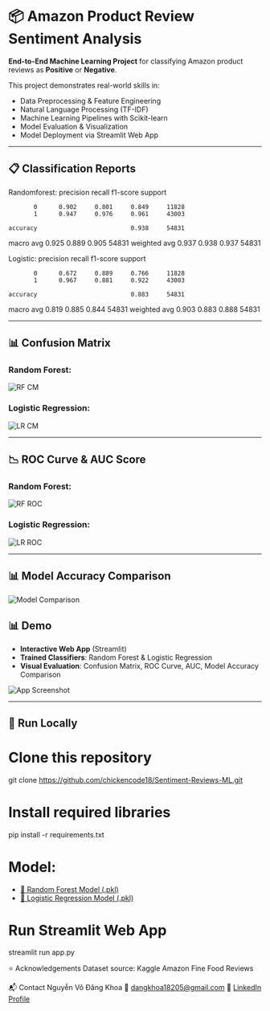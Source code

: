 # 📦 Amazon Product Review Sentiment Analysis

**End-to-End Machine Learning Project** for classifying Amazon product reviews as **Positive** or **Negative**.

This project demonstrates real-world skills in:
- Data Preprocessing & Feature Engineering
- Natural Language Processing (TF-IDF)
- Machine Learning Pipelines with Scikit-learn
- Model Evaluation & Visualization
- Model Deployment via Streamlit Web App

---

## 📋 Classification Reports

Randomforest:
              precision    recall  f1-score   support

           0      0.902     0.801     0.849     11828
           1      0.947     0.976     0.961     43003

    accuracy                          0.938     54831
   macro avg      0.925     0.889     0.905     54831
weighted avg      0.937     0.938     0.937     54831

Logistic:
              precision    recall  f1-score   support

           0      0.672     0.889     0.766     11828
           1      0.967     0.881     0.922     43003

    accuracy                          0.883     54831
   macro avg      0.819     0.885     0.844     54831
weighted avg      0.903     0.883     0.888     54831

---

## 📊 Confusion Matrix

### Random Forest:
![RF CM](output/random_forest_confusion_matrix.png)

### Logistic Regression:
![LR CM](output/logistic_regression_confusion_matrix.png)

---

## 📉 ROC Curve & AUC Score

### Random Forest:
![RF ROC](output/random_forest_roc_curve.png)

### Logistic Regression:
![LR ROC](output/logistic_regression_roc_curve.png)

---

## 📊 Model Accuracy Comparison

![Model Comparison](output/model_accuracy_comparison.png)


## 📊 Demo

- **Interactive Web App** (Streamlit)
- **Trained Classifiers**: Random Forest & Logistic Regression
- **Visual Evaluation**: Confusion Matrix, ROC Curve, AUC, Model Accuracy Comparison

![App Screenshot](output/app.png)

---

## 🚀 Run Locally

# Clone this repository
git clone https://github.com/chickencode18/Sentiment-Reviews-ML.git

# Install required libraries
pip install -r requirements.txt

# Model:
- [🔗 Random Forest Model (.pkl)](https://drive.google.com/file/d/16VkEjP1CYK9yWTKiyecCN44BcffcZHVj/view?usp=sharing)
- [🔗 Logistic Regression Model (.pkl)](https://drive.google.com/file/d/1DIP24BFVVWgC2c0NCp75bE1RxlbXGvTd/view?usp=sharing)

# Run Streamlit Web App
streamlit run app.py


⭐ Acknowledgements
Dataset source: Kaggle Amazon Fine Food Reviews

📬 Contact
Nguyễn Võ Đăng Khoa
📧 [dangkhoa18205@gmail.com](mailto:dangkhoa18205@gmail.com)
🔗 [LinkedIn Profile](https://www.linkedin.com/in/%C4%91%C4%83ng-khoa-nguy%E1%BB%85n-v%C3%B5-9067aa36a/)
